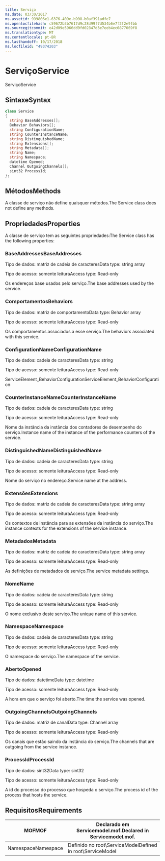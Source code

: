 ```yaml
---
title: Serviço
ms.date: 03/30/2017
ms.assetid: 999806e1-6376-409e-b998-b0af391adfe7
ms.openlocfilehash: c59672b3b7617d9c28d99f7d534b6e7f2f2e9fbb
ms.sourcegitcommit: e42d09e5966dd9fd02847d3e7eeb4ec0877069f8
ms.translationtype: MT
ms.contentlocale: pt-BR
ms.lasthandoff: 10/17/2018
ms.locfileid: "49374203"
---
```

# <a name="service"></a><span data-ttu-id="915c7-102">Serviço</span><span class="sxs-lookup"><span data-stu-id="915c7-102">Service</span></span>
<span data-ttu-id="915c7-103">Serviço</span><span class="sxs-lookup"><span data-stu-id="915c7-103">Service</span></span>  
  
## <a name="syntax"></a><span data-ttu-id="915c7-104">Sintaxe</span><span class="sxs-lookup"><span data-stu-id="915c7-104">Syntax</span></span>  
  
```csharp
class Service  
{  
  string BaseAddresses[];  
  Behavior Behaviors[];  
  string ConfigurationName;  
  string CounterInstanceName;  
  string DistinguishedName;  
  string Extensions[];  
  string Metadata[];  
  string Name;  
  string Namespace;  
  datetime Opened;  
  Channel OutgoingChannels[];  
  sint32 ProcessId;  
};  
```  
  
## <a name="methods"></a><span data-ttu-id="915c7-105">Métodos</span><span class="sxs-lookup"><span data-stu-id="915c7-105">Methods</span></span>  
 <span data-ttu-id="915c7-106">A classe de serviço não define quaisquer métodos.</span><span class="sxs-lookup"><span data-stu-id="915c7-106">The Service class does not define any methods.</span></span>  
  
## <a name="properties"></a><span data-ttu-id="915c7-107">Propriedades</span><span class="sxs-lookup"><span data-stu-id="915c7-107">Properties</span></span>  
 <span data-ttu-id="915c7-108">A classe de serviço tem as seguintes propriedades:</span><span class="sxs-lookup"><span data-stu-id="915c7-108">The Service class has the following properties:</span></span>  
  
### <a name="baseaddresses"></a><span data-ttu-id="915c7-109">BaseAddresses</span><span class="sxs-lookup"><span data-stu-id="915c7-109">BaseAddresses</span></span>  
 <span data-ttu-id="915c7-110">Tipo de dados: matriz de cadeia de caracteres</span><span class="sxs-lookup"><span data-stu-id="915c7-110">Data type: string array</span></span>  
  
 <span data-ttu-id="915c7-111">Tipo de acesso: somente leitura</span><span class="sxs-lookup"><span data-stu-id="915c7-111">Access type: Read-only</span></span>  
  
 <span data-ttu-id="915c7-112">Os endereços base usados pelo serviço.</span><span class="sxs-lookup"><span data-stu-id="915c7-112">The base addresses used by the service.</span></span>  
  
### <a name="behaviors"></a><span data-ttu-id="915c7-113">Comportamentos</span><span class="sxs-lookup"><span data-stu-id="915c7-113">Behaviors</span></span>  
 <span data-ttu-id="915c7-114">Tipo de dados: matriz de comportamento</span><span class="sxs-lookup"><span data-stu-id="915c7-114">Data type: Behavior array</span></span>  
  
 <span data-ttu-id="915c7-115">Tipo de acesso: somente leitura</span><span class="sxs-lookup"><span data-stu-id="915c7-115">Access type: Read-only</span></span>  
  
 <span data-ttu-id="915c7-116">Os comportamentos associados a esse serviço.</span><span class="sxs-lookup"><span data-stu-id="915c7-116">The behaviors associated with this service.</span></span>  
  
### <a name="configurationname"></a><span data-ttu-id="915c7-117">ConfigurationName</span><span class="sxs-lookup"><span data-stu-id="915c7-117">ConfigurationName</span></span>  
 <span data-ttu-id="915c7-118">Tipo de dados: cadeia de caracteres</span><span class="sxs-lookup"><span data-stu-id="915c7-118">Data type: string</span></span>  
  
 <span data-ttu-id="915c7-119">Tipo de acesso: somente leitura</span><span class="sxs-lookup"><span data-stu-id="915c7-119">Access type: Read-only</span></span>  
  
 <span data-ttu-id="915c7-120">ServiceElement_BehaviorConfiguration</span><span class="sxs-lookup"><span data-stu-id="915c7-120">ServiceElement_BehaviorConfiguration</span></span>  
  
### <a name="counterinstancename"></a><span data-ttu-id="915c7-121">CounterInstanceName</span><span class="sxs-lookup"><span data-stu-id="915c7-121">CounterInstanceName</span></span>  
 <span data-ttu-id="915c7-122">Tipo de dados: cadeia de caracteres</span><span class="sxs-lookup"><span data-stu-id="915c7-122">Data type: string</span></span>  
  
 <span data-ttu-id="915c7-123">Tipo de acesso: somente leitura</span><span class="sxs-lookup"><span data-stu-id="915c7-123">Access type: Read-only</span></span>  
  
 <span data-ttu-id="915c7-124">Nome da instância da instância dos contadores de desempenho do serviço.</span><span class="sxs-lookup"><span data-stu-id="915c7-124">Instance name of the instance of the performance counters of the service.</span></span>  
  
### <a name="distinguishedname"></a><span data-ttu-id="915c7-125">DistinguishedName</span><span class="sxs-lookup"><span data-stu-id="915c7-125">DistinguishedName</span></span>  
 <span data-ttu-id="915c7-126">Tipo de dados: cadeia de caracteres</span><span class="sxs-lookup"><span data-stu-id="915c7-126">Data type: string</span></span>  
  
 <span data-ttu-id="915c7-127">Tipo de acesso: somente leitura</span><span class="sxs-lookup"><span data-stu-id="915c7-127">Access type: Read-only</span></span>  
  
 <span data-ttu-id="915c7-128">Nome do serviço no endereço.</span><span class="sxs-lookup"><span data-stu-id="915c7-128">Service name at the address.</span></span>  
  
### <a name="extensions"></a><span data-ttu-id="915c7-129">Extensões</span><span class="sxs-lookup"><span data-stu-id="915c7-129">Extensions</span></span>  
 <span data-ttu-id="915c7-130">Tipo de dados: matriz de cadeia de caracteres</span><span class="sxs-lookup"><span data-stu-id="915c7-130">Data type: string array</span></span>  
  
 <span data-ttu-id="915c7-131">Tipo de acesso: somente leitura</span><span class="sxs-lookup"><span data-stu-id="915c7-131">Access type: Read-only</span></span>  
  
 <span data-ttu-id="915c7-132">Os contextos de instância para as extensões da instância do serviço.</span><span class="sxs-lookup"><span data-stu-id="915c7-132">The instance contexts for the extensions of the service instance.</span></span>  
  
### <a name="metadata"></a><span data-ttu-id="915c7-133">Metadados</span><span class="sxs-lookup"><span data-stu-id="915c7-133">Metadata</span></span>  
 <span data-ttu-id="915c7-134">Tipo de dados: matriz de cadeia de caracteres</span><span class="sxs-lookup"><span data-stu-id="915c7-134">Data type: string array</span></span>  
  
 <span data-ttu-id="915c7-135">Tipo de acesso: somente leitura</span><span class="sxs-lookup"><span data-stu-id="915c7-135">Access type: Read-only</span></span>  
  
 <span data-ttu-id="915c7-136">As definições de metadados de serviço.</span><span class="sxs-lookup"><span data-stu-id="915c7-136">The service metadata settings.</span></span>  
  
### <a name="name"></a><span data-ttu-id="915c7-137">Nome</span><span class="sxs-lookup"><span data-stu-id="915c7-137">Name</span></span>  
 <span data-ttu-id="915c7-138">Tipo de dados: cadeia de caracteres</span><span class="sxs-lookup"><span data-stu-id="915c7-138">Data type: string</span></span>  
  
 <span data-ttu-id="915c7-139">Tipo de acesso: somente leitura</span><span class="sxs-lookup"><span data-stu-id="915c7-139">Access type: Read-only</span></span>  
  
 <span data-ttu-id="915c7-140">O nome exclusivo deste serviço.</span><span class="sxs-lookup"><span data-stu-id="915c7-140">The unique name of this service.</span></span>  
  
### <a name="namespace"></a><span data-ttu-id="915c7-141">Namespace</span><span class="sxs-lookup"><span data-stu-id="915c7-141">Namespace</span></span>  
 <span data-ttu-id="915c7-142">Tipo de dados: cadeia de caracteres</span><span class="sxs-lookup"><span data-stu-id="915c7-142">Data type: string</span></span>  
  
 <span data-ttu-id="915c7-143">Tipo de acesso: somente leitura</span><span class="sxs-lookup"><span data-stu-id="915c7-143">Access type: Read-only</span></span>  
  
 <span data-ttu-id="915c7-144">O namespace do serviço.</span><span class="sxs-lookup"><span data-stu-id="915c7-144">The namespace of the service.</span></span>  
  
### <a name="opened"></a><span data-ttu-id="915c7-145">Aberto</span><span class="sxs-lookup"><span data-stu-id="915c7-145">Opened</span></span>  
 <span data-ttu-id="915c7-146">Tipo de dados: datetime</span><span class="sxs-lookup"><span data-stu-id="915c7-146">Data type: datetime</span></span>  
  
 <span data-ttu-id="915c7-147">Tipo de acesso: somente leitura</span><span class="sxs-lookup"><span data-stu-id="915c7-147">Access type: Read-only</span></span>  
  
 <span data-ttu-id="915c7-148">A hora em que o serviço foi aberto.</span><span class="sxs-lookup"><span data-stu-id="915c7-148">The time the service was opened.</span></span>  
  
### <a name="outgoingchannels"></a><span data-ttu-id="915c7-149">OutgoingChannels</span><span class="sxs-lookup"><span data-stu-id="915c7-149">OutgoingChannels</span></span>  
 <span data-ttu-id="915c7-150">Tipo de dados: matriz de canal</span><span class="sxs-lookup"><span data-stu-id="915c7-150">Data type: Channel array</span></span>  
  
 <span data-ttu-id="915c7-151">Tipo de acesso: somente leitura</span><span class="sxs-lookup"><span data-stu-id="915c7-151">Access type: Read-only</span></span>  
  
 <span data-ttu-id="915c7-152">Os canais que estão saindo da instância do serviço.</span><span class="sxs-lookup"><span data-stu-id="915c7-152">The channels that are outgoing from the service instance.</span></span>  
  
### <a name="processid"></a><span data-ttu-id="915c7-153">ProcessId</span><span class="sxs-lookup"><span data-stu-id="915c7-153">ProcessId</span></span>  
 <span data-ttu-id="915c7-154">Tipo de dados: sint32</span><span class="sxs-lookup"><span data-stu-id="915c7-154">Data type: sint32</span></span>  
  
 <span data-ttu-id="915c7-155">Tipo de acesso: somente leitura</span><span class="sxs-lookup"><span data-stu-id="915c7-155">Access type: Read-only</span></span>  
  
 <span data-ttu-id="915c7-156">A id do processo do processo que hospeda o serviço.</span><span class="sxs-lookup"><span data-stu-id="915c7-156">The process id of the process that hosts the service.</span></span>  
  
## <a name="requirements"></a><span data-ttu-id="915c7-157">Requisitos</span><span class="sxs-lookup"><span data-stu-id="915c7-157">Requirements</span></span>  
  
|<span data-ttu-id="915c7-158">MOF</span><span class="sxs-lookup"><span data-stu-id="915c7-158">MOF</span></span>|<span data-ttu-id="915c7-159">Declarado em Servicemodel.mof.</span><span class="sxs-lookup"><span data-stu-id="915c7-159">Declared in Servicemodel.mof.</span></span>|  
|---------|-----------------------------------|  
|<span data-ttu-id="915c7-160">Namespace</span><span class="sxs-lookup"><span data-stu-id="915c7-160">Namespace</span></span>|<span data-ttu-id="915c7-161">Definido no root\ServiceModel</span><span class="sxs-lookup"><span data-stu-id="915c7-161">Defined in root\ServiceModel</span></span>|
